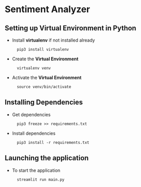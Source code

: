 # Sentiment Analyzer
## Setting up Virtual Environment in Python
- Install **virtualenv** if not installed already

        pip3 install virtualenv
- Create the **Virtual Environment**

        virtualenv venv
- Activate the **Virtual Environment**

        source venv/bin/activate
## Installing Dependencies
- Get dependencies

        pip3 freeze >> requirements.txt
- Install dependencies

        pip3 install -r requirements.txt
## Launching the application
- To start the application

        streamlit run main.py